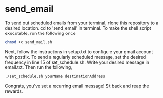 # send_email

To send out scheduled emails from your terminal, clone this repository to a desired location. cd to 'send_email' in terminal. To make the shell script executable, run the following once

```sh
chmod +x send_mail.sh
```

Next, follow the instructions in setup.txt to configure your gmail account with postfix. To send a regularly scheduled message, set the desired frequency in line 15 of set_schedule.sh. Write your desired message in email.txt. Then run the following,

```sh
./set_schedule.sh yourName destinationAddress
```

Congrats, you've set a recurring email message! Sit back and reap the rewards.